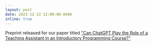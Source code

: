 ```yaml
---
layout: post
date: 2023-12-13 12:00:00-0400
inline: true
---
```


Preprint released for our paper titled <a href="https://arxiv.org/abs/2312.07343">"Can ChatGPT Play the Role of a Teaching Assistant in an Introductory Programming Course?"</a>
